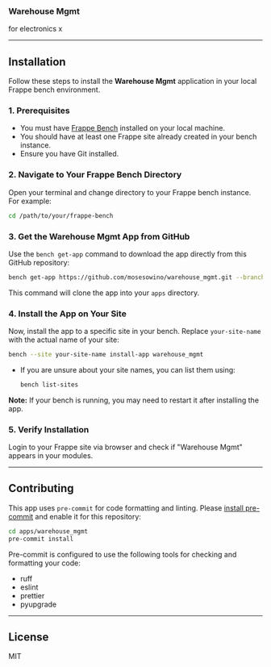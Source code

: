 ### Warehouse Mgmt

for electronics x

---

## Installation

Follow these steps to install the **Warehouse Mgmt** application in your local Frappe bench environment.

### 1. Prerequisites

- You must have [Frappe Bench](https://frappeframework.com/docs/v14/user/en/bench) installed on your local machine.
- You should have at least one Frappe site already created in your bench instance.
- Ensure you have Git installed.

### 2. Navigate to Your Frappe Bench Directory

Open your terminal and change directory to your Frappe bench instance. For example:

```bash
cd /path/to/your/frappe-bench
```

### 3. Get the Warehouse Mgmt App from GitHub

Use the `bench get-app` command to download the app directly from this GitHub repository:

```bash
bench get-app https://github.com/mosesowino/warehouse_mgmt.git --branch main
```
This command will clone the app into your `apps` directory.

### 4. Install the App on Your Site

Now, install the app to a specific site in your bench. Replace `your-site-name` with the actual name of your site:

```bash
bench --site your-site-name install-app warehouse_mgmt
```
- If you are unsure about your site names, you can list them using:
  ```bash
  bench list-sites
  ```

**Note:** If your bench is running, you may need to restart it after installing the app.

### 5. Verify Installation

Login to your Frappe site via browser and check if "Warehouse Mgmt" appears in your modules.

---

## Contributing

This app uses `pre-commit` for code formatting and linting. Please [install pre-commit](https://pre-commit.com/#installation) and enable it for this repository:

```bash
cd apps/warehouse_mgmt
pre-commit install
```

Pre-commit is configured to use the following tools for checking and formatting your code:

- ruff
- eslint
- prettier
- pyupgrade

---

## License

MIT
